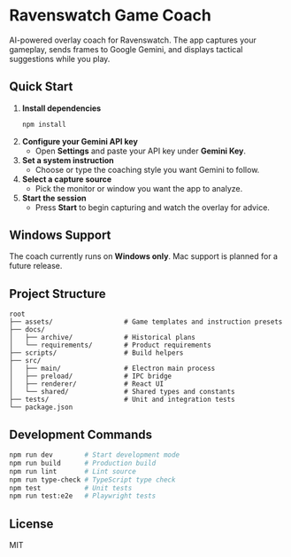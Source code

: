 # Ravenswatch Game Coach

AI-powered overlay coach for Ravenswatch. The app captures your gameplay, sends frames to Google Gemini, and displays tactical suggestions while you play.

## Quick Start

1. **Install dependencies**
   ```bash
   npm install
   ```
2. **Configure your Gemini API key**
   - Open **Settings** and paste your API key under **Gemini Key**.
3. **Set a system instruction**
   - Choose or type the coaching style you want Gemini to follow.
4. **Select a capture source**
   - Pick the monitor or window you want the app to analyze.
5. **Start the session**
   - Press **Start** to begin capturing and watch the overlay for advice.

## Windows Support

The coach currently runs on **Windows only**. Mac support is planned for a future release.

## Project Structure

```
root
├── assets/                  # Game templates and instruction presets
├── docs/
│   ├── archive/             # Historical plans
│   └── requirements/        # Product requirements
├── scripts/                 # Build helpers
├── src/
│   ├── main/                # Electron main process
│   ├── preload/             # IPC bridge
│   ├── renderer/            # React UI
│   └── shared/              # Shared types and constants
├── tests/                   # Unit and integration tests
└── package.json
```

## Development Commands

```bash
npm run dev        # Start development mode
npm run build      # Production build
npm run lint       # Lint source
npm run type-check # TypeScript type check
npm test           # Unit tests
npm run test:e2e   # Playwright tests
```

## License

MIT
